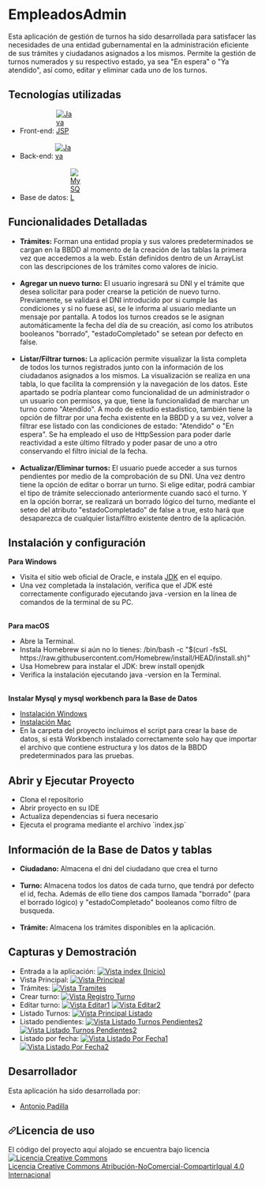 # EmpleadosAdmin
<p dir="auto">Esta aplicación de gestión de turnos ha sido desarrollada para satisfacer las necesidades de una entidad gubernamental en la administración eficiente de sus trámites y ciudadanos asignados a los mismos. Permite la gestión de turnos numerados y su respectivo estado, ya sea "En espera" o "Ya atendido", así como, editar y eliminar cada uno de los turnos.</p>

<!-- Tecnologías Utilizadas -->

<h2 dir="auto">Tecnologías utilizadas</h2>
<ul dir="auto">
	<li>Front-end: <a target="_blank" rel="noopener noreferrer nofollow" href="https://itdconsulting.com/wp-content/uploads/2022/06/vps-honduras-jsp-itdconsulting-02.webp"><img src="https://itdconsulting.com/wp-content/uploads/2022/06/vps-honduras-jsp-itdconsulting-02.webp" alt="Java JSP" data-canonical-src="https://encrypted-tbn0.gstatic.com/images?q=tbn:ANd9GcSTHiXC1J0Tu16Edwsnf83qnm-O3DfPLxYmJw&usqp=CAU" style="max-width: 7%;"></a></li>
	<br>
	<li>Back-end: <a target="_blank" rel="noopener noreferrer nofollow" href="https://encrypted-tbn0.gstatic.com/images?q=tbn:ANd9GcSTHiXC1J0Tu16Edwsnf83qnm-O3DfPLxYmJw&usqp=CAU"><img src="https://encrypted-tbn0.gstatic.com/images?q=tbn:ANd9GcSTHiXC1J0Tu16Edwsnf83qnm-O3DfPLxYmJw&usqp=CAU" alt="Java" data-canonical-src="https://encrypted-tbn0.gstatic.com/images?q=tbn:ANd9GcSTHiXC1J0Tu16Edwsnf83qnm-O3DfPLxYmJw&usqp=CAU" style="max-width: 7%;"></a></li>
	<br>
	<li>Base de datos: <a target="_blank" rel="noopener noreferrer nofollow" href=""><img src="https://encrypted-tbn0.gstatic.com/images?q=tbn:ANd9GcSnO0xHQrNDbCdgefmnjSjUPAMIKBx2F-NOww&usqp=CAU" alt="MySQL" data-canonical-src="" style="max-width: 5%;"></a></li>
</ul>

<!-- Funcionalidades Detalladas -->

<h2 dir="auto">Funcionalidades Detalladas</h2>
<ul dir="auto">
	<li><b>Trámites:</b> Forman una entidad propia y sus valores predeterminados se cargan en la BBDD al momento de la creación de las tablas la primera vez que accedemos a la web. Están definidos dentro de un ArrayList con las descripciones de los trámites como valores de inicio.</li>
	<br>
	<li><b>Agregar un nuevo turno:</b> El usuario ingresará su DNI y el trámite que desea solicitar para poder crearse la petición de nuevo turno. Previamente, se validará el DNI introducido por si cumple las condiciones y si no fuese así, se le informa al usuario mediante un mensaje por pantalla.
	A todos los turnos creados se le asignan automáticamente la fecha del día de su creación, así como los atributos booleanos "borrado", "estadoCompletado" se setean por defecto en false.</li>
	<br>
	<li><b>Listar/Filtrar turnos:</b> La aplicación permite visualizar la lista completa de todos los turnos registrados junto con la información de los ciudadanos asignados a los mismos. La visualización se realiza en una tabla, lo que facilita la comprensión y la navegación de los datos. Este apartado se podría plantear como funcionalidad de un administrador o un usuario con permisos, ya que, tiene la funcionalidad de marchar un turno como "Atendido". A modo de estudio estadistico, también tiene la opción de filtrar por una fecha existente en la BBDD y a su vez, volver a filtrar ese listado con las condiciones de estado: "Atendido" o "En espera". Se ha empleado el uso de 	
	HttpSession para poder darle reactividad a este último filtrado y poder pasar de uno a otro conservando el filtro inicial de la fecha.</li>
	<br>
	<li><b>Actualizar/Eliminar turnos:</b> El usuario puede acceder a sus turnos pendientes por medio de la comprobación de su DNI. Una vez dentro tiene la opción de editar o borrar un turno. Si elige editar, podrá cambiar el tipo de trámite seleccionado anteriormente cuando sacó el turno. Y en la opción borrar, se realizará un borrado lógico del turno, mediante el seteo del atributo "estadoCompletado" de false a true, esto hará que desaparezca de cualquier lista/filtro existente dentro de la aplicación.</li>
</ul>

<!-- Instalación y configuración -->

<h2 dir="auto">Instalación y configuración</h2>
<b>Para Windows</b>
<ul dir="auto"><b></b>
	<li>Visita el sitio web oficial de Oracle, e instala  <a href="https://www.oracle.com/java/technologies/downloads/#java17">JDK</a> en el equipo.</li>
	<li>Una vez completada la instalación, verifica que el JDK esté correctamente configurado ejecutando java -version en la línea de comandos de la terminal de su PC.</li>
</ul>
<br>
<b>Para macOS</b>
<ul dir="auto">
<li>Abre la Terminal.</li>
<li>Instala Homebrew si aún no lo tienes: /bin/bash -c "$(curl -fsSL https://raw.githubusercontent.com/Homebrew/install/HEAD/install.sh)"</li>
<li>Usa Homebrew para instalar el JDK: brew install openjdk</li>
<li>Verifica la instalación ejecutando java -version en la Terminal.</li>
</ul>
<br>
<b>Instalar Mysql y mysql workbench para la Base de Datos</b>
   <ul>
    <li><a href="https://dev.mysql.com/doc/refman/8.0/en/windows-installation.html">Instalación Windows</a></li>
    <li><a href="https://dev.mysql.com/doc/refman/5.7/en/macos-installation-pkg.html">Instalación Mac</a></li>
    <li>En la carpeta del proyecto incluimos el script para crear la base de datos, si está Workbench instalado correctamente solo hay que importar el archivo que contiene estructura y los datos de la BBDD predeterminados para las pruebas.</li>
  </ul>



<!-- EJECUCIÓN -->

<h2 dir="auto">Abrir y Ejecutar Proyecto</h2>
<ul dir="auto">
    <li>Clona el repositorio</li>
  	<li>Abrir proyecto en su IDE</li>
	<li>Actualiza dependencias si fuera necesario</li>
	<li>Ejecuta el programa mediante el archivo `index.jsp`
</ul>

<!-- BBDD -->

<h2 dir="auto">Información de la Base de Datos y tablas</h2>
<ul dir="auto">
	<li><b>Ciudadano: </b>Almacena el dni del ciudadano que crea el turno</li>
	<br>
	<li><b>Turno: </b>Almacena todos los datos de cada turno, que tendrá por defecto el id, fecha. Además de ello tiene dos campos llamada "borrado" (para el borrado lógico) y "estadoCompletado" booleanos como filtro de busqueda.</li>
	<br>
	<li><b>Trámite: </b>Almacena los trámites disponibles en la aplicación.</li>
</ul>


<!-- Capturas y Demostración -->

<h2 dir="auto">Capturas y Demostración</h2>

<ul dir="auto">
	<li>Entrada a la aplicación: 
		<a target="_blank" rel="noopener noreferrer" href="https://github.com/aPadillaC/PadillaAntonio_pruebatec2/blob/master/screenshots/index.png"><img src="https://github.com/aPadillaC/PadillaAntonio_pruebatec2/blob/master/screenshots/index.png" alt="Vista index (Inicio)" style="max-width: 100%;"></a>   
		</li>
		<li>Vista Principal: 
		<a target="_blank" rel="noopener noreferrer" href="https://github.com/aPadillaC/PadillaAntonio_pruebatec2/blob/master/screenshots/vistaPrincipal.png"><img src="https://github.com/aPadillaC/PadillaAntonio_pruebatec2/blob/master/screenshots/vistaPrincipal.png" alt="Vista Principal" style="max-width: 100%;"></a>   
	</li>
	<li>Trámites: 
		<a target="_blank" rel="noopener noreferrer" href="https://github.com/aPadillaC/PadillaAntonio_pruebatec2/blob/master/screenshots/tramites.png"><img src="https://github.com/aPadillaC/PadillaAntonio_pruebatec2/blob/master/screenshots/tramites.png" alt="Vista Tramites" style="max-width: 100%;"></a>   
	</li>
	<li>Crear turno: 
		<a target="_blank" rel="noopener noreferrer" href="https://github.com/aPadillaC/PadillaAntonio_pruebatec2/blob/master/screenshots/registroTurno.png"><img src="https://github.com/aPadillaC/PadillaAntonio_pruebatec2/blob/master/screenshots/registroTurno.png" alt="Vista Registro Turno" style="max-width: 100%;"></a>   
	</li>       
	<li>Editar turno: 
		<a target="_blank" rel="noopener noreferrer" href="https://github.com/aPadillaC/PadillaAntonio_pruebatec2/blob/master/screenshots/editarTurno1.png"><img src="https://github.com/aPadillaC/PadillaAntonio_pruebatec2/blob/master/screenshots/editarTurno1.png" alt="Vista Editar1" style="max-width: 100%;"></a>
		<a target="_blank" rel="noopener noreferrer" href="https://github.com/aPadillaC/PadillaAntonio_pruebatec2/blob/master/screenshots/editarTurno2.png"><img src="https://github.com/aPadillaC/PadillaAntonio_pruebatec2/blob/master/screenshots/editarTurno2.png" alt="Vista Editar2" style="max-width: 100%;"></a>     
	</li>    
	<li>Listado Turnos: 
		<a target="_blank" rel="noopener noreferrer" href="https://github.com/aPadillaC/PadillaAntonio_pruebatec2/blob/master/screenshots/principalListado.png"><img src="https://github.com/aPadillaC/PadillaAntonio_pruebatec2/blob/master/screenshots/principalListado.png" alt="Vista Principal Listado" style="max-width: 100%;"></a>   
	</li>   
	<li>Listado pendientes: 
		<a target="_blank" rel="noopener noreferrer" href="https://github.com/aPadillaC/PadillaAntonio_pruebatec2/blob/master/screenshots/listadoPendientes1.png"><img src="https://github.com/aPadillaC/PadillaAntonio_pruebatec2/blob/master/screenshots/listadoPendientes1.png" alt="Vista Listado Turnos Pendientes2" style="max-width: 100%;"></a> 
		<a target="_blank" rel="noopener noreferrer" href="https://github.com/aPadillaC/PadillaAntonio_pruebatec2/blob/master/screenshots/listadoPendientes2.png"><img src="https://github.com/aPadillaC/PadillaAntonio_pruebatec2/blob/master/screenshots/listadoPendientes2.png" alt="Vista Listado Turnos Pendientes2" style="max-width: 100%;"></a>   
	</li>     
	<li>Listado por fecha: 
		<a target="_blank" rel="noopener noreferrer" href="https://github.com/aPadillaC/PadillaAntonio_pruebatec2/blob/master/screenshots/filtroFecha1.png"><img src="https://github.com/aPadillaC/PadillaAntonio_pruebatec2/blob/master/screenshots/filtroFecha1.png" alt="Vista Listado Por Fecha1" style="max-width: 100%;"></a> 
		<a target="_blank" rel="noopener noreferrer" href="https://github.com/aPadillaC/PadillaAntonio_pruebatec2/blob/master/screenshots/filtroFecha2.png"><img src="https://github.com/aPadillaC/PadillaAntonio_pruebatec2/blob/master/screenshots/filtroFecha2.png" alt="Vista Listado Por Fecha2" style="max-width: 100%;"></a>   
	</li>   
</ul>



<!-- DESARROLLADOR -->

<h2 dir="auto">Desarrollador</h2>
<p dir="auto">Esta aplicación ha sido desarrollada por: </p>
<ul dir="auto">
	<li><a href="https://www.linkedin.com/in/antonio-padilla-carrillo" rel="nofollow">Antonio Padilla</a></li>
</ul>

<h2 dir="auto"><a id="user-content-licencia" class="anchor" aria-hidden="true" href="#licencia"><svg class="octicon octicon-link" viewBox="0 0 16 16" version="1.1" width="16" height="16" aria-hidden="true"><path fill-rule="evenodd" d="M7.775 3.275a.75.75 0 001.06 1.06l1.25-1.25a2 2 0 112.83 2.83l-2.5 2.5a2 2 0 01-2.83 0 .75.75 0 00-1.06 1.06 3.5 3.5 0 004.95 0l2.5-2.5a3.5 3.5 0 00-4.95-4.95l-1.25 1.25zm-4.69 9.64a2 2 0 010-2.83l2.5-2.5a2 2 0 012.83 0 .75.75 0 001.06-1.06 3.5 3.5 0 00-4.95 0l-2.5 2.5a3.5 3.5 0 004.95 4.95l1.25-1.25a.75.75 0 00-1.06-1.06l-1.25 1.25a2 2 0 01-2.83 0z"></path></svg></a>Licencia de uso</h2>

<p>El código del proyecto aquí alojado se encuentra bajo licencia <a href="http://creativecommons.org/licenses/by-nc-sa/4.0/" rel="nofollow"><img alt="Licencia Creative Commons" src="https://camo.githubusercontent.com/f05d4039b67688cfdf339d2a445ad686a60551f9891734c418f7096184de5fac/68747470733a2f2f692e6372656174697665636f6d6d6f6e732e6f72672f6c2f62792d6e632d73612f342e302f38387833312e706e67" data-canonical-src="https://i.creativecommons.org/l/by-nc-sa/4.0/88x31.png" style="max-width: 100%;"></a><br> <a href="http://creativecommons.org/licenses/by-nc-sa/4.0/" rel="nofollow">Licencia Creative Commons Atribución-NoComercial-CompartirIgual 4.0 Internacional</a></p>




